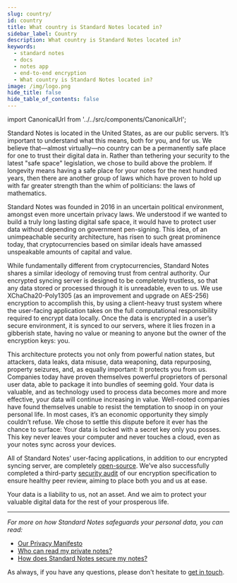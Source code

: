 ```yaml
---
slug: country/
id: country
title: What country is Standard Notes located in?
sidebar_label: Country
description: What country is Standard Notes located in?
keywords:
  - standard notes
  - docs
  - notes app
  - end-to-end encryption
  - What country is Standard Notes located in?
image: /img/logo.png
hide_title: false
hide_table_of_contents: false
---
```


<!-- Copied from https://standardnotes.com/help/39/what-country-is-standard-notes-located-in -->

import CanonicalUrl from '../../src/components/CanonicalUrl';

<CanonicalUrl
 canonicalUrl="https://standardnotes.com/help/39/what-country-is-standard-notes-located-in"
/>

Standard Notes is located in the United States, as are our public servers. It’s important to understand what this means, both for you, and for us. We believe that—almost virtually—no country can be a permanently safe place for one to trust their digital data in. Rather than tethering your security to the latest "safe space" legislation, we chose to build above the problem. If longevity means having a safe place for your notes for the next hundred years, then there are another group of laws which have proven to hold up with far greater strength than the whim of politicians: the laws of mathematics.

Standard Notes was founded in 2016 in an uncertain political environment, amongst even more uncertain privacy laws. We understood if we wanted to build a truly long lasting digital safe space, it would have to protect user data without depending on government pen-signing. This idea, of an unimpeachable security architecture, has risen to such great prominence today, that cryptocurrencies based on similar ideals have amassed unspeakable amounts of capital and value.

While fundamentally different from cryptocurrencies, Standard Notes shares a similar ideology of removing trust from central authority. Our encrypted syncing server is designed to be completely trustless, so that any data stored or processed through it is unreadable, even to us. We use XChaCha20-Poly1305 (as an improvement and upgrade on AES-256) encryption to accomplish this, by using a client-heavy trust system where the user-facing application takes on the full computational responsibility required to encrypt data locally. Once the data is encrypted in a user’s secure environment, it is synced to our servers, where it lies frozen in a gibberish state, having no value or meaning to anyone but the owner of the encryption keys: you.

This architecture protects you not only from powerful nation states, but attackers, data leaks, data misuse, data weaponing, data repurposing, property seizures, and, as equally important: It protects you from us. Companies today have proven themselves powerful proprietors of personal user data, able to package it into bundles of seeming gold. Your data is valuable, and as technology used to process data becomes more and more effective, your data will continue increasing in value. Well-rooted companies have found themselves unable to resist the temptation to snoop in on your personal life. In most cases, it’s an economic opportunity they simply couldn’t refuse. We chose to settle this dispute before it ever has the chance to surface: Your data is locked with a secret key only you posses. This key never leaves your computer and never touches a cloud, even as your notes sync across your devices.

All of Standard Notes' user-facing applications, in addition to our encrypted syncing server, are completely [open-source](https://github.com/standardnotes/web). We’ve also successfully completed a third-party [security audit](./security-audit.md) of our encryption specification to ensure healthy peer review, aiming to place both you and us at ease.

Your data is a liability to us, not an asset. And we aim to protect your valuable digital data for the rest of your prosperous life.

---

_For more on how Standard Notes safeguards your personal data, you can read:_

- [Our Privacy Manifesto](./manifesto.md)
- [Who can read my private notes?](./private-notes.md)
- [How does Standard Notes secure my notes?](./secure-notes.md)

As always, if you have any questions, please don't hesitate to [get in touch](https://standardnotes.com/help).
